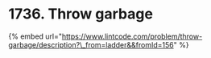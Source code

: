 # 1736. Throw garbage

{% embed url="https://www.lintcode.com/problem/throw-garbage/description?\_from=ladder&&fromId=156" %}



